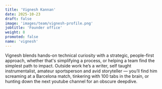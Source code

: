 ```yaml
---
title: 'Vignesh Kannan'
date: 2025-10-23
draft: false
image: 'images/team/vignesh-profile.png'
jobtitle: 'Founder office'
weight: 8
promoted: false
name: 'vignesh'
---
```


Vignesh blends hands-on technical curiosity with a strategic, people-first approach, whether that's simplifying a process, or helping a team find the simplest path to impact. Outside work he’s a writer, self taught instrumentalist, amateur sportsperson and avid storyteller — you’ll find him screaming at a Barcelona match, tinkering with 100 tabs in the brain, or hunting down the next youtube channel for an obscure deepdive.
